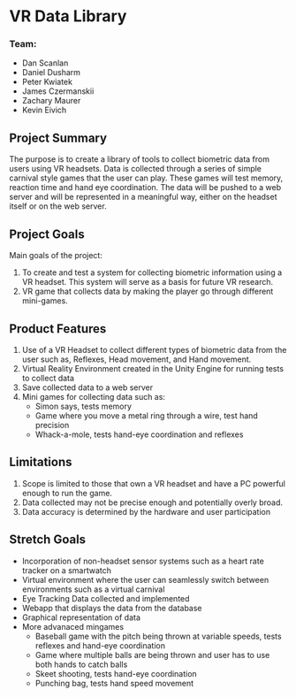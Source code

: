 # VR Data Library
### Team:

* Dan Scanlan
* Daniel Dusharm
* Peter Kwiatek
* James Czermanskii
* Zachary Maurer
* Kevin Eivich

## Project Summary
The purpose is to create a library of tools to collect biometric data from users using VR headsets. Data is collected through a series of simple carnival style games that the user can play. These games will test memory, reaction time and hand eye coordination. The data will be pushed to a web server and will be represented in a meaningful way, either on the headset itself or on the web server.

## Project Goals
Main goals of the project:
1. To create and test a system for collecting biometric information using a VR headset. This system will serve as a basis for future VR research.
2. VR game that collects data by making the player go through different mini-games.

## Product Features
1. Use of a VR Headset to collect different types of biometric data from the user such as, Reflexes, Head movement, and Hand movement.
2. Virtual Reality Environment created in the Unity Engine for running tests to collect data
3. Save collected data to a web server
4. Mini games for collecting data such as:
   * Simon says, tests memory
   * Game where you move a metal ring through a wire, test hand precision
   * Whack-a-mole, tests hand-eye coordination and reflexes

## Limitations
1. Scope is limited to those that own a VR headset and have a PC powerful enough to run the game.
2. Data collected may not be precise enough and potentially overly broad.
3. Data accuracy is determined by the hardware and user participation


## Stretch Goals
* Incorporation of non-headset sensor systems such as a heart rate tracker on a smartwatch
* Virtual environment where the user can seamlessly switch between environments such as a virtual carnival
* Eye Tracking Data collected and implemented
* Webapp that displays the data from the database
* Graphical representation of data
* More advanaced mingames
  * Baseball game with the pitch being thrown at variable speeds, tests reflexes and hand-eye coordination
  * Game where multiple balls are being thrown and user has to use both hands to catch balls
  * Skeet shooting, tests hand-eye coordination
  * Punching bag, tests hand speed movement
